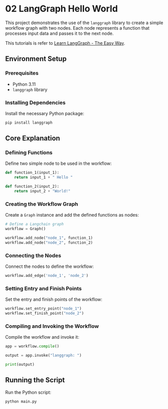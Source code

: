 # 02 LangGraph Hello World

This project demonstrates the use of the `langgraph` library to create a simple workflow graph with two nodes. Each node represents a function that processes input data and passes it to the next node.

This tutorials is refer to [Learn LangGraph - The Easy Way](https://www.youtube.com/watch?v=R8KB-Zcynxc).

## Environment Setup

### Prerequisites

- Python 3.11
- `langgraph` library

### Installing Dependencies

Install the necessary Python package:
```sh
pip install langgraph
```

## Core Explanation

### Defining Functions

Define two simple node to be used in the workflow:

```python
def function_1(input_1):
    return input_1 + " Hello "

def function_2(input_2):
    return input_2 + "World!"
```

### Creating the Workflow Graph

Create a `Graph` instance and add the defined functions as nodes:

```python
# Define a Langchain graph
workflow = Graph()

workflow.add_node("node_1", function_1)
workflow.add_node("node_2", function_2)
```

### Connecting the Nodes

Connect the nodes to define the workflow:

```python
workflow.add_edge('node_1', 'node_2')
```

### Setting Entry and Finish Points

Set the entry and finish points of the workflow:

```python
workflow.set_entry_point("node_1")
workflow.set_finish_point("node_2")
```

### Compiling and Invoking the Workflow

Compile the workflow and invoke it:

```python
app = workflow.compile()

output = app.invoke("langgraph: ")

print(output)
```

## Running the Script

Run the Python script:
   ```sh
   python main.py
   ```